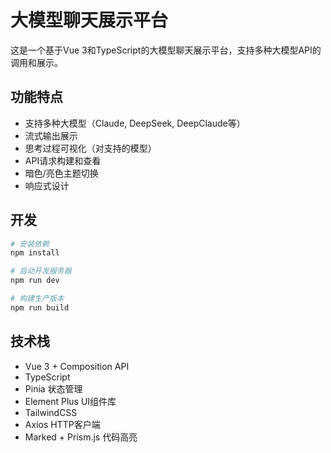 # 大模型聊天展示平台

这是一个基于Vue 3和TypeScript的大模型聊天展示平台，支持多种大模型API的调用和展示。

## 功能特点

- 支持多种大模型（Claude, DeepSeek, DeepClaude等）
- 流式输出展示
- 思考过程可视化（对支持的模型）
- API请求构建和查看
- 暗色/亮色主题切换
- 响应式设计

## 开发

```bash
# 安装依赖
npm install

# 启动开发服务器
npm run dev

# 构建生产版本
npm run build
```

## 技术栈

- Vue 3 + Composition API
- TypeScript
- Pinia 状态管理
- Element Plus UI组件库
- TailwindCSS
- Axios HTTP客户端
- Marked + Prism.js 代码高亮
